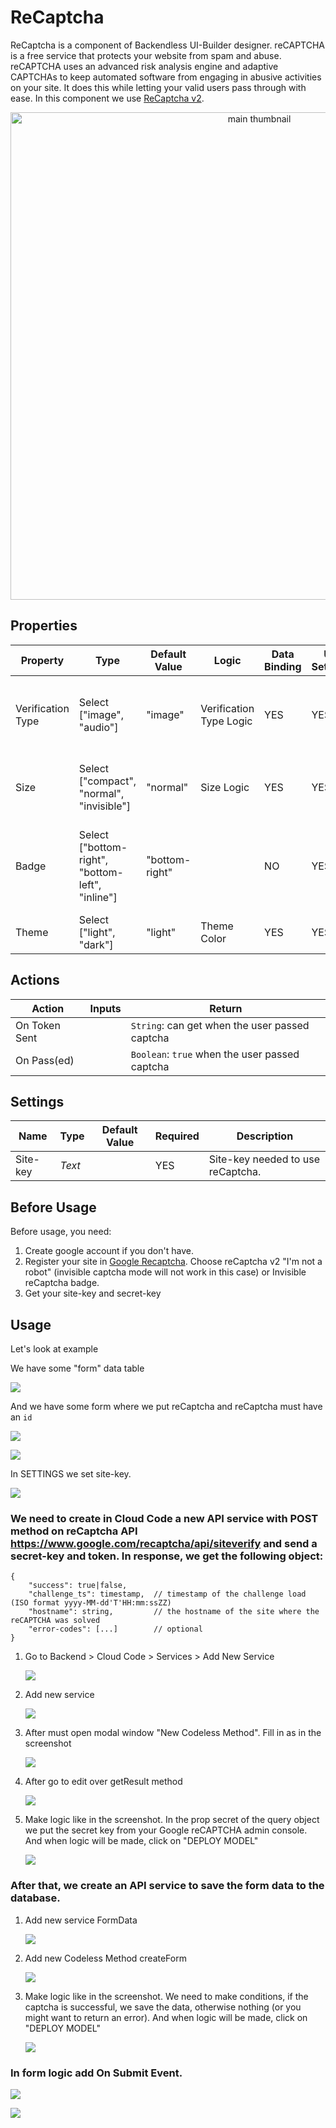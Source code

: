 # ReCaptcha

ReCaptcha is a component of Backendless UI-Builder designer. reCAPTCHA is a free service that protects your website from spam and abuse. reCAPTCHA uses an advanced risk analysis engine and adaptive CAPTCHAs to keep automated software from engaging in abusive activities on your site. It does this while letting your valid users pass through with ease.
In this component we use [ReCaptcha v2](https://www.google.com/recaptcha/about/).

<p align="center">
  <img src="./thumbnail.png" alt="main thumbnail" width="780"/>
</p>

## Properties

| Property          | Type                                             | Default Value  | Logic                   | Data Binding | UI Setting | Description                                                      |
|-------------------|--------------------------------------------------|----------------|-------------------------|--------------|------------|------------------------------------------------------------------|
| Verification Type | Select ["image", "audio"]                        | "image"        | Verification Type Logic | YES          | YES        | Allows to determine the type of verification by image or audio.  |
| Size              | Select ["compact", "normal", "invisible"]        | "normal"       | Size Logic              | YES          | YES        | Allows to determine the reCaptcha size.                          |
| Badge             | Select ["bottom-right", "bottom-left", "inline"] | "bottom-right" |                         | NO           | YES        | Allows to determine the position. Work when Size is "invisible". |
| Theme             | Select ["light", "dark"]                         | "light"        | Theme Color             | YES          | YES        | Allows to determine the theme.                                   |

## Actions

| Action        | Inputs | Return                                         |
|---------------|--------|------------------------------------------------|
| On Token Sent |        | `String`: can get when the user passed captcha |
| On Pass(ed)   |        | `Boolean`: `true` when the user passed captcha |

## Settings

| Name     | Type   | Default Value | Required | Description                       |
|----------|--------|---------------|----------|-----------------------------------|
| Site-key | *Text* |               | YES      | Site-key needed to use reCaptcha. |

## Before Usage
Before usage, you need:

1. Create google account if you don't have.
2. Register your site in [Google Recaptcha](https://www.google.com/recaptcha/admin/create). Choose reCaptcha v2 "I'm not a robot" (invisible captcha mode will not work in this case) or Invisible reCaptcha badge.
3. Get your site-key and secret-key

## Usage
Let's look at example

We have some "form" data table

![](example-images/example-form-data-table.jpg)

And we have some form where we put reCaptcha and reCaptcha must have an `id`

![](example-images/add-form-on-page.jpg)

![](example-images/form-example.jpg)


In SETTINGS we set site-key.

![](example-images/settings-example.jpg)

### We need to create in Cloud Code a new API service with POST method on reCaptcha API https://www.google.com/recaptcha/api/siteverify and send a secret-key and token. In response, we get the following object:
```
{
    "success": true|false,
    "challenge_ts": timestamp,  // timestamp of the challenge load (ISO format yyyy-MM-dd'T'HH:mm:ssZZ)
    "hostname": string,         // the hostname of the site where the reCAPTCHA was solved
    "error-codes": [...]        // optional
}
```

1. Go to Backend > Cloud Code > Services > Add New Service

    ![](example-images/go-to-add-new-service.jpg)

2. Add new service

    ![](example-images/add-new-service.jpg)

3. After must open modal window "New Codeless Method". Fill in as in the screenshot

    ![](example-images/create-method-example.jpg)

4. After go to edit over getResult method

    ![](example-images/go-to-edit-captcha-method.jpg)

5. Make logic like in the screenshot. In the prop secret of the query object we put the secret key from your Google reCAPTCHA admin console. And when logic will be made, click on "DEPLOY MODEL"

    ![](example-images/api-service-captcha-codeless.jpg)

### After that, we create an API service to save the form data to the database.

1. Add new service FormData

    ![](example-images/add-formData-service.jpg)

2. Add new Codeless Method createForm

    ![](example-images/add-codeless-method-createForm.jpg)

3. Make logic like in the screenshot. We need to make conditions, if the captcha is successful, we save the data, otherwise nothing (or you might want to return an error). And when logic will be made, click on "DEPLOY MODEL"

    ![](example-images/api-service-form-data-codeless-example.jpg)

### In form logic add On Submit Event.

![](example-images/open-form-logic.jpg)

![](example-images/on-submit-event-example.jpg)
